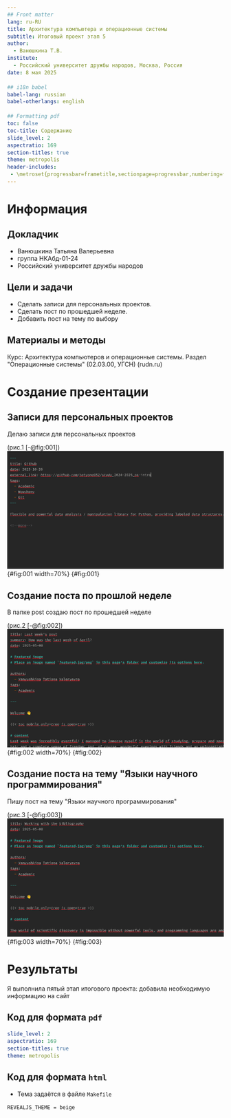 ```yaml
---
## Front matter
lang: ru-RU
title: Архитектура компьютера и операционные системы
subtitle: Итоговый проект этап 5
author:
  - Ванюшкина Т.В.
institute:
  - Российский университет дружбы народов, Москва, Россия
date: 8 мая 2025

## i18n babel
babel-lang: russian
babel-otherlangs: english

## Formatting pdf
toc: false
toc-title: Содержание
slide_level: 2
aspectratio: 169
section-titles: true
theme: metropolis
header-includes:
 - \metroset{progressbar=frametitle,sectionpage=progressbar,numbering=fraction}
---
```


# Информация

## Докладчик

  * Ванюшкина Татьяна Валерьевна
  * группа НКАбд-01-24
  * Российский университет дружбы народов

## Цели и задачи

- Сделать записи для персональных проектов.
- Сделать пост по прошедшей неделе.
- Добавить пост на тему по выбору

## Материалы и методы

Курс: Архитектура компьютеров и операционные системы. Раздел "Операционные системы" (02.03.00, УГСН) (rudn.ru)

# Создание презентации

## Записи для персональных проектов 

Делаю записи для персональных проектов 

(рис.1 [-@fig:001])
![записи](image/1){#fig:001 width=70%}
{#fig:001}

## Создание поста по прошлой неделе

В папке post создаю пост по прошедшей неделе

(рис.2 [-@fig:002])
![Прошедшая неделя](image/2){#fig:002 width=70%}
{#fig:002}

## Создание поста на тему "Языки научного программирования"

Пишу пост на тему "Языки научного программирования"

(рис.3 [-@fig:003])
![Языки научного программирования](image/3){#fig:003 width=70%}
{#fig:003}




# Результаты

Я выполнила пятый этап итогового проекта: добавила необходимую информацию на сайт


## Код для формата `pdf`

```yaml
slide_level: 2
aspectratio: 169
section-titles: true
theme: metropolis
```


## Код для формата `html`

- Тема задаётся в файле `Makefile`

```make
REVEALJS_THEME = beige 
```
